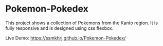 # Pokemon-Pokedex
This project shows a collection of  Pokemons from the Kanto region.  It is fully responsive and is designed using css flexbox.

Live Demo: https://ssmkhrj.github.io/Pokemon-Pokedex/

